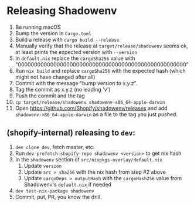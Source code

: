 # Releasing Shadowenv

1. Be running macOS
1. Bump the version in `Cargo.toml`
1. Build a release with `cargo build --release`
1. Manually verify that the release at `target/release/shadowenv` seems ok, at least prints the
   expected version with `--version`
1. In `default.nix` replace the `cargoSha256` value with "0000000000000000000000000000000000000000000000000000"
1. Run `nix build` and replace `cargoSha256` with the expected hash (which might not have changed after all)
1. Commit with the message "bump version to x.y.z".
1. Tag the commit as x.y.z (no leading 'v')
1. Push the commit and the tag
1. `cp target/release/shadowenv shadowenv-x86_64-apple-darwin`
1. Open https://github.com/Shopify/shadowenv/releases and add `shadowenv-x86_64-apple-darwin` as
   a file to the tag you just pushed.

## (shopify-internal) releasing to `dev`:

1. `dev clone dev`, fetch master, etc.
1. Run `dev prefetch-shopify-repo shadowenv <version>` to get nix hash
1. In the  `shadowenv` section of `src/nixpkgs-overlay/default.nix`
   1. Update `version`
   1. Update `src > sha256` with the nix hash from step #2 above
   1. Update `cargoDeps > outputHash` with the `cargoHash256` value from Shadowenv's `default.nix` if needed
1. `dev test-nix-package shadowenv`
1. Commit, put, PR, you know the drill.
